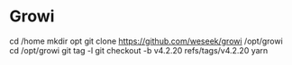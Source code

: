 # Growi

cd /home
mkdir opt
git clone https://github.com/weseek/growi /opt/growi
cd /opt/growi
git tag -l
git checkout -b v4.2.20 refs/tags/v4.2.20
yarn
